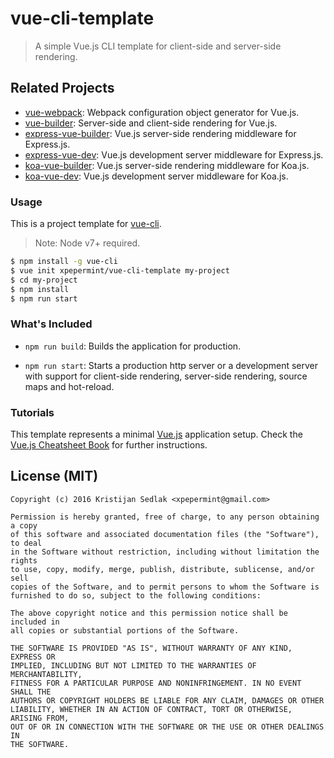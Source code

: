 # vue-cli-template

> A simple Vue.js CLI template for client-side and server-side rendering.

## Related Projects

* [vue-webpack](https://github.com/xpepermint/vue-webpack): Webpack configuration object generator for Vue.js.
* [vue-builder](https://github.com/xpepermint/vue-builder): Server-side and client-side rendering for Vue.js.
* [express-vue-builder](https://github.com/xpepermint/express-vue-builder): Vue.js server-side rendering middleware for Express.js.
* [express-vue-dev](https://github.com/xpepermint/express-vue-dev): Vue.js development server middleware for Express.js.
* [koa-vue-builder](https://github.com/kristianmandrup/koa-vue-builder): Vue.js server-side rendering middleware for Koa.js.
* [koa-vue-dev](https://github.com/kristianmandrup/koa-vue-dev): Vue.js development server middleware for Koa.js.

### Usage

This is a project template for [vue-cli](https://github.com/vuejs/vue-cli).
> Note: Node v7+ required.

``` bash
$ npm install -g vue-cli
$ vue init xpepermint/vue-cli-template my-project
$ cd my-project
$ npm install
$ npm run start
```

### What's Included

- `npm run build`: Builds the application for production.

- `npm run start`: Starts a production http server or a development server with support for client-side rendering, server-side rendering, source maps and hot-reload.

### Tutorials

This template represents a minimal [Vue.js](http://vuejs.org) application setup. Check the [Vue.js Cheatsheet Book](https://xpepermint.gitbooks.io/vue-js-cheatsheet/content/) for further instructions.

## License (MIT)

```
Copyright (c) 2016 Kristijan Sedlak <xpepermint@gmail.com>

Permission is hereby granted, free of charge, to any person obtaining a copy
of this software and associated documentation files (the "Software"), to deal
in the Software without restriction, including without limitation the rights
to use, copy, modify, merge, publish, distribute, sublicense, and/or sell
copies of the Software, and to permit persons to whom the Software is
furnished to do so, subject to the following conditions:

The above copyright notice and this permission notice shall be included in
all copies or substantial portions of the Software.

THE SOFTWARE IS PROVIDED "AS IS", WITHOUT WARRANTY OF ANY KIND, EXPRESS OR
IMPLIED, INCLUDING BUT NOT LIMITED TO THE WARRANTIES OF MERCHANTABILITY,
FITNESS FOR A PARTICULAR PURPOSE AND NONINFRINGEMENT. IN NO EVENT SHALL THE
AUTHORS OR COPYRIGHT HOLDERS BE LIABLE FOR ANY CLAIM, DAMAGES OR OTHER
LIABILITY, WHETHER IN AN ACTION OF CONTRACT, TORT OR OTHERWISE, ARISING FROM,
OUT OF OR IN CONNECTION WITH THE SOFTWARE OR THE USE OR OTHER DEALINGS IN
THE SOFTWARE.
```
